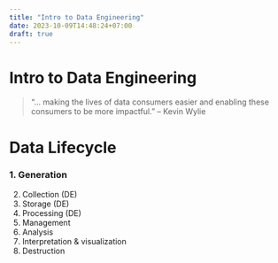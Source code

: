 ```yaml
---
title: "Intro to Data Engineering"
date: 2023-10-09T14:48:24+07:00
draft: true
---
```


# Intro to Data Engineering
> “... making the lives of data consumers easier and 
enabling these consumers to be more impactful.” 
– Kevin Wylie

# Data Lifecycle

### 1. Generation
2. Collection (DE)
3. Storage (DE)
4. Processing (DE)
5. Management
6. Analysis
7. Interpretation & visualization
8. Destruction

